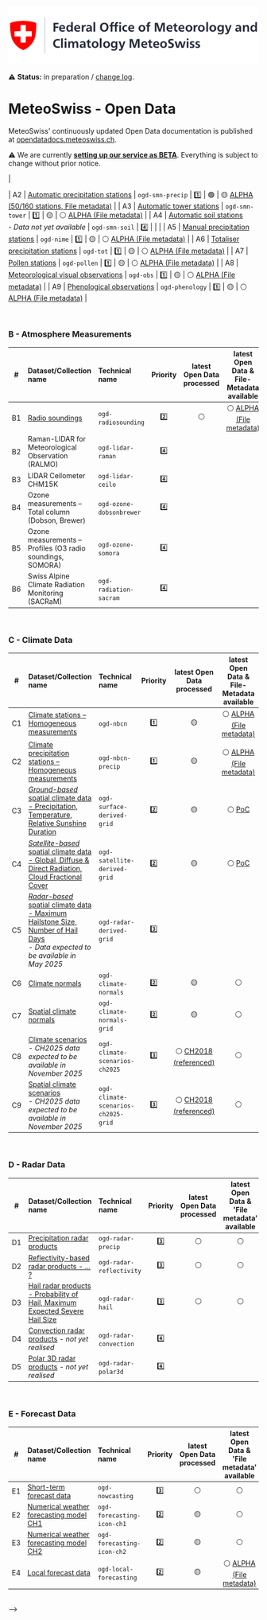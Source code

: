 ![MeteoSwiss Logo](/static/img/mch_logo_en.png)

<!-- [![GitHub commit](https://img.shields.io/github/last-commit/MeteoSwiss/opendata)](https://github.com/MeteoSwiss/opendata/commits/master) -->

⚠️ **Status:** in preparation / [change log](https://github.com/MeteoSwiss/opendata/commits/main).

# MeteoSwiss - Open Data
MeteoSwiss' continuously updated Open Data documentation is published at [opendatadocs.meteoswiss.ch](https://opendatadocs.meteoswiss.ch). 

⚠️ We are currently [**setting up our service as BETA**](https://opendatadocs.meteoswiss.ch/#public-beta---april-2025). Everything is subject to change without prior notice.

<!-- For now MeteoSwiss provides its Open Data to be consumed by **[downloading the data as files](https://github.com/MeteoSwiss/opendata/tree/main?tab=readme-ov-file#getting-started-with-download)**. -->

<!--
Starting in May 2025, MeteoSwiss is gradually making its data freely accessible to the public as Open Government Data (OGD). The availablee data can either be [downloaded manually or obtained programmatically as files](#getting-started-with-download).

- **Priority** columns in the tables below show the planned order in which the datasets/collections become available.
- **Planning** can be adjusted on an ongoing basis.

In order to also offer the option of accessing the data at a later stage using [individual queries via APIs](https://github.com/MeteoSwiss/opendata-api/blob/main/README.md), the necessary preparatory work is underway. As soon as introduction dates for this second type of access can be estimated, they will be communicated here.

<br>

## Available Data
|   | Category |
|:-:|:---------|
| A | [Ground-based Measurements](#a---ground-based-measurements) |
| B | [Atmosphere Measurements](#b---atmosphere-measurements) |
| C | [Climate Data](#c---climate-data) |
| D | [Radar Data](#d---radar-data) |
| E | [Forecast Data](#e---forecast-data) |

<br>

## General Information

### Terms of Use
[Here](https://meteoswiss.github.io/opendata-terms-of-use/) you'll find information about data license and conditions for usage.

### Getting Started with Download
[Here](https://meteoswiss.github.io/opendata-download/) you'll find information about how to download files either manually or programmatically, learn about how data files are structured (data granularities and update cycles), and how `date/time`, `time intervals` and `missing values` are represented.

### Staying up to Date
For operational status, **see** [Download API Status & Contact](https://github.com/MeteoSwiss/opendata-status/blob/main/README.md) *[upcoming]*

geo.admin.ch's download service will not be subject to big breaking changes, because it adheres to the OGC STAC API standard. Our partner [swisstopo](https://www.swisstopo.admin.ch/en) continuously develops and improves it, so minor changes and bug fixes might change the behavior of the API. If you suspect your integration has broken due to changed behavior, **check** [Release Notes](https://api3.geo.admin.ch/releasenotes/index.html) where swisstopo announces released changes that might affect your integration.

In the event of malfunctions at ground-based stations, **check** for [interruptions in data availability](https://www.meteoswiss.admin.ch/services-and-publications/applications/data-availability.html).

We keep interested parties and users up to date on our plans and changes: **register** for [our newsletter](...) *[upcoming]*

### Frequently Asked Questions
[Here](https://github.com/MeteoSwiss/opendata-faq/blob/main/README.md) *[upcoming]* you'll **find answers** to the most frequently asked questions. 

We continuously update these based on questions received. If you cannot find an answer to your question, **contact us**.

### Contact
If you have [questions about the data](#a---ground-based-measurements), or [how to use the download service](https://github.com/MeteoSwiss/opendata-download/blob/main/README.md), please read the [Frequently Asked Questions](...) *[upcoming]*. 

If you are unable to find the answer you are looking for, **contact us:** [opendata.en@meteoswiss.ch](mailto:opendata.en@meteoswiss.ch)

<br>

## Understanding MeteoSwiss' Open Data
The documentations of the Open Data products linked below explain what the data represents, its models, abstractions and terminology.

ℹ️ **Priority** columns below show the planned order (from 1️⃣ to 4️⃣) in which the datasets/‘Collections‘ become available. **Planning** can be adjusted on an ongoing basis.

ℹ️ **File metadata:** All point measurement datasets/‘Collections‘ have three ‘file metadata’ files: `meta_stations.csv`, `meta_parameters.csv` and `datainventory.csv`. <br>
They are provided as ‘Assets’ to the corresponding dataset/‘Collection‘ (not at the level of each individual ‘Item‘/station.

<br>

### A - Ground-based Measurements
| #  | Dataset/Collection name | Technical name | Priority | latest Open Data processed | latest Open Data & 'File metadata' available |
|:-----:|:-----|:-----|:-----:|:-----:|:-----:|
| A1 | [Automatic weather stations](https://github.com/MeteoSwiss/opendata-ground-based-measurements/blob/main/README.md#a1---automatic-weather-stations---measured-values) | `ogd-smn` | 1️⃣ | 🟢 | 🟡 [ALPHA (50/160 stations, File metadata)](https://sys-data.int.bgdi.ch/browser/index.html#/collections/ch.meteoschweiz.ogd-smn) <!-- available as BETA in Q1-2025 --> |
| A2 | [Automatic precipitation stations](https://github.com/MeteoSwiss/opendata-ground-based-measurements/blob/main/README.md#a2---automatic-precipitation-stations---measured-values) | `ogd-smn-precip` | 1️⃣ | 🟢 | 🟡 [ALPHA (50/160 stations, File metadata)](https://sys-data.int.bgdi.ch/browser/index.html#/collections/ch.meteoschweiz.ogd-smn-precip) <!-- available as BETA in Q1-2025 --> |
| A3 | [Automatic tower stations](https://github.com/MeteoSwiss/opendata-ground-based-measurements/tree/main?tab=readme-ov-file#a3---automatic-tower-stations---measured-values) | `ogd-smn-tower` | 1️⃣ | 🟡 | ⚪ [ALPHA (File metadata)](https://sys-data.int.bgdi.ch/browser/index.html#/collections/ch.meteoschweiz.ogd-smn-tower) <!-- available as BETA in Q1-2025 --> |
| A4 | [Automatic soil stations](https://github.com/MeteoSwiss/opendata-ground-based-measurements/blob/main/README.md#a4---automatic-soil-stations---measured-values) <br> *- Data not yet available* | `ogd-smn-soil` | 4️⃣ |   |   |
| A5 | [Manual precipitation stations](https://github.com/MeteoSwiss/opendata-ground-based-measurements/blob/main/README.md#a5---manual-precipitation-stations---measured-values) | `ogd-nime` | 1️⃣ | 🟡 | ⚪ [ALPHA (File metadata)](https://sys-data.int.bgdi.ch/browser/index.html#/collections/ch.meteoschweiz.ogd-nime) <!-- available as BETA in Q1-2025 --> |
| A6 | [Totaliser precipitation stations](https://github.com/MeteoSwiss/opendata-ground-based-measurements/blob/main/README.md#a6---totaliser-precipitation-stations---measured-values) | `ogd-tot` | 1️⃣ | 🟡 | ⚪ [ALPHA (File metadata)](https://sys-data.int.bgdi.ch/browser/index.html#/collections/ch.meteoschweiz.ogd-tot) <!-- available as BETA in Q1-2025 --> |
| A7 | [Pollen stations](https://github.com/MeteoSwiss/opendata-ground-based-measurements/blob/main/README.md#a7---pollen-stations---measured-values) | `ogd-pollen` | 1️⃣ | 🟡 | ⚪ [ALPHA (File metadata)](https://sys-data.int.bgdi.ch/browser/index.html#/collections/ch.meteoschweiz.ogd-pollen) <!-- available as BETA in Q1-2025 --> |
| A8 | [Meteorological visual observations](https://github.com/MeteoSwiss/opendata-ground-based-measurements/blob/main/README.md#a8---meteorological-visual-observations) | `ogd-obs` | 1️⃣ | 🟡 | ⚪ [ALPHA (File metadata)](https://sys-data.int.bgdi.ch/browser/index.html#/collections/ch.meteoschweiz.ogd-obs) <!-- available as BETA in Q1-2025 --> |
| A9 | [Phenological observations](https://github.com/MeteoSwiss/opendata-ground-based-measurements/blob/main/README.md#a9---phenological-observations) | `ogd-phenology` | 1️⃣ | 🟡 | ⚪ [ALPHA (File metadata)](https://sys-data.int.bgdi.ch/browser/index.html#/collections/ch.meteoschweiz.ogd-phenology) <!-- available as BETA in Q1-2025 --> |

<br>

### B - Atmosphere Measurements
| #  | Dataset/Collection name | Technical name | Priority | latest Open Data processed | latest Open Data & File-Metadata available |
|:-----:|:-----|:-----|:-----:|:-----:|:-----:|
| B1 | [Radio soundings](https://github.com/MeteoSwiss/opendata-atmosphere-measurements/blob/main/README.md#1-radio-soundings) | `ogd-radiosounding` | 2️⃣ | ⚪ | ⚪ [ALPHA (File metadata)](https://sys-data.int.bgdi.ch/browser/index.html#/collections/ch.meteoschweiz.ogd-radiosounding) <!-- available as BETA in Q1-2025 --> |
| B2 | Raman-LIDAR for Meteorological Observation (RALMO) | `ogd-lidar-raman` | 4️⃣ |   |   |
| B3 | LIDAR Ceilometer CHM15K | `ogd-lidar-ceilo` | 4️⃣ |   |   |
| B4 | Ozone measurements – Total column (Dobson, Brewer) | `ogd-ozone-dobsonbrewer` | 4️⃣ |   |   |
| B5 | Ozone measurements – Profiles (O3 radio soundings, SOMORA) | `ogd-ozone-somora` | 4️⃣ |   |   |
| B6 | Swiss Alpine Climate Radiation Monitoring (SACRaM) | `ogd-radiation-sacram` | 4️⃣ |   |   |

<br>

### C - Climate Data
| #  | Dataset/Collection name | Technical name | Priority | latest Open Data processed | latest Open Data & File-Metadata available |
|:-----:|:-----|:-----|:-----:|:-----:|:-----:|
| C1 | [Climate stations – Homogeneous measurements](https://github.com/MeteoSwiss/opendata-climate-data/blob/main/README.md#1-climate-stations-homogeneous-measurements) | `ogd-nbcn` | 1️⃣ | 🟡 | ⚪ [ALPHA (File metadata)](https://sys-data.int.bgdi.ch/browser/index.html#/collections/ch.meteoschweiz.ogd-nbcn) <!-- available as BETA in Q1-2025 --> |
| C2 | [Climate precipitation stations – Homogeneous measurements](https://github.com/MeteoSwiss/opendata-climate-data/blob/main/README.md#2-climate-precipitation-stations-homogeneous-measurements) | `ogd-nbcn-precip` | 1️⃣ | 🟡 | ⚪ [ALPHA (File metadata)](https://sys-data.int.bgdi.ch/browser/index.html#/collections/ch.meteoschweiz.ogd-nbcn-precip) <!-- available as BETA in Q1-2025 --> |
| C3 | [*Ground-based* spatial climate data - Precipitation, Temperature, Relative Sunshine Duration](https://github.com/MeteoSwiss/opendata-climate-data/blob/main/README.md#c3---ground-based-spatial-climate-data) | `ogd-surface-derived-grid` | 2️⃣ | 🟡 | ⚪ [PoC](https://sys-data.int.bgdi.ch/browser/index.html#/collections/ch.meteoschweiz.ogd-surface-derived-grid) |
| C4 | [*Satellite-based* spatial climate data - Global, Diffuse & Direct Radiation, Cloud Fractional Cover](https://github.com/MeteoSwiss/opendata-climate-data/blob/main/README.md#c4---satellite-based-spatial-climate-data) | `ogd-satellite-derived-grid` | 2️⃣ | 🟡 | ⚪ [PoC](https://sys-data.int.bgdi.ch/browser/index.html#/collections/ch.meteoschweiz.ogd-satellite-derived-grid) |
| C5 | [*Radar-based* spatial climate data - Maximum Hailstone Size, Number of Hail Days](https://github.com/MeteoSwiss/opendata-climate-data/blob/main/README.md#c5---radar-based-spatial-climate-data) <br> *- Data expected to be available in May 2025* | `ogd-radar-derived-grid` | 3️⃣ |   |   |
| C6 | [Climate normals](https://github.com/MeteoSwiss/opendata-climate-data/blob/main/README.md#6-climate-normals) | `ogd-climate-normals` | 2️⃣ | 🟡 | ⚪ |
| C7 | [Spatial climate normals](https://github.com/MeteoSwiss/opendata-climate-data/blob/main/README.md#7-spatial-climate-normals) | `ogd-climate-normals-grid` | 2️⃣ | 🟡 | ⚪ |
| C8 | [Climate scenarios](https://github.com/MeteoSwiss/opendata-climate-data/blob/main/README.md#8-climate-scenarios) <br> *- CH2025 data expected to be available in November 2025* | `ogd-climate-scenarios-ch2025` | 3️⃣ | ⚪ [CH2018 (referenced)](https://www.nccs.admin.ch/nccs/en/home/climate-change-and-impacts/swiss-climate-change-scenarios/ch2018-web-atlas.html) | ⚪ |
| C9 | [Spatial climate scenarios](https://github.com/MeteoSwiss/opendata-climate-data/blob/main/README.md#8-climate-scenarios) <br> *- CH2025 data expected to be available in November 2025* | `ogd-climate-scenarios-ch2025-grid` | 3️⃣ | ⚪ [CH2018 (referenced)](https://www.nccs.admin.ch/nccs/en/home/climate-change-and-impacts/swiss-climate-change-scenarios/ch2018-web-atlas.html) | ⚪ |

<br>

### D - Radar Data
| #  | Dataset/Collection name | Technical name | Priority | latest Open Data processed | latest Open Data & 'File metadata' available |
|:-----:|:-----|:-----|:-----:|:-----:|:-----:|
| D1 | [Precipitation radar products](https://github.com/MeteoSwiss/opendata-radar-data/blob/main/README.md#d-radar-data) | `ogd-radar-precip` | 3️⃣ | ⚪ | ⚪ |
| D2 | [Reflectivity-based radar products - ... ?](https://github.com/MeteoSwiss/opendata-radar-data/blob/main/README.md#d-radar-data) | `ogd-radar-reflectivity` | 3️⃣ |  ⚪ | ⚪ |
| D3 | [Hail radar products - Probability of Hail, Maximum Expected Severe Hail Size](https://github.com/MeteoSwiss/opendata-radar-data/blob/main/README.md#d-radar-data) | `ogd-radar-hail` | 3️⃣ | ⚪ | ⚪ |
| D4 | [Convection radar products](https://github.com/MeteoSwiss/opendata-radar-data/blob/main/README.md#d-radar-data) *- not yet realised* | `ogd-radar-convection` | 4️⃣ |   |   |
| D5 | [Polar 3D radar products](https://github.com/MeteoSwiss/opendata-radar-data/blob/main/README.md#d-radar-data) *- not yet realised* | `ogd-radar-polar3d` | 4️⃣ |   |   |

<br>

### E - Forecast Data
| #  | Dataset/Collection name | Technical name | Priority | latest Open Data processed | latest Open Data & 'File metadata' available |
|:-----:|:-----|:-----|:-----:|:-----:|:-----:|
| E1 | [Short-term forecast data](https://github.com/MeteoSwiss/opendata-forecast-data/blob/main/README.md#1-short-term-forecast-data) | `ogd-nowcasting` | 3️⃣ | ⚪ | ⚪ <!-- [ALPHA](https://sys-data.int.bgdi.ch/browser/#/collections/ch.meteoschweiz.ogd-nowcasting) --> |
| E2 | [Numerical weather forecasting model CH1](https://github.com/MeteoSwiss/opendata-forecast-data/blob/main/README.md#2-numerical-weather-forecasting-model) | `ogd-forecasting-icon-ch1` | 2️⃣ | 🟡 | ⚪ <!-- [ALPHA](https://sys-data.int.bgdi.ch/browser/#/collections/ch.meteoschweiz.ogd-forecasting-icon-ch1) --> |
| E3 | [Numerical weather forecasting model CH2](https://github.com/MeteoSwiss/opendata-forecast-data/blob/main/README.md#2-numerical-weather-forecasting-model) | `ogd-forecasting-icon-ch2` | 2️⃣ | 🟡 | ⚪ <!-- [ALPHA](https://sys-data.int.bgdi.ch/browser/#/collections/ch.meteoschweiz.ogd-forecasting-icon-ch2) --> |
| E4 | [Local forecast data](https://github.com/MeteoSwiss/opendata-forecast-data/blob/main/README.md#3-local-forecast-data) | `ogd-local-forecasting` | 2️⃣ | 🟡 | ⚪ [ALPHA (File metadata)](https://sys-data.int.bgdi.ch/browser/#/collections/ch.meteoschweiz.ogd-local-forecasting) |

<br>
-->
